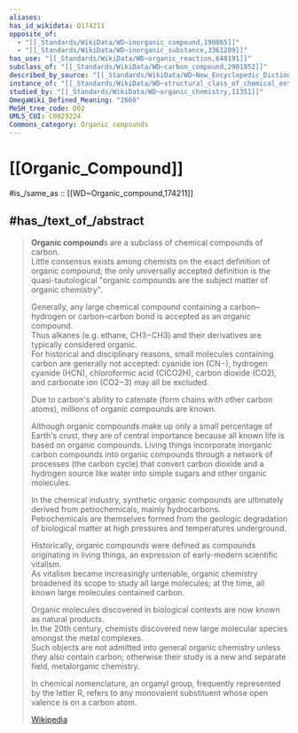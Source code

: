 ```yaml
---
aliases:
has_id_wikidata: Q174211
opposite_of:
  - "[[_Standards/WikiData/WD~inorganic_compound,190065]]"
  - "[[_Standards/WikiData/WD~inorganic_substance,3361209]]"
has_use: "[[_Standards/WikiData/WD~organic_reaction,648191]]"
subclass_of: "[[_Standards/WikiData/WD~carbon_compound,2901852]]"
described_by_source: "[[_Standards/WikiData/WD~New_Encyclopedic_Dictionary,19190511]]"
instance_of: "[[_Standards/WikiData/WD~structural_class_of_chemical_entities,47154513]]"
studied_by: "[[_Standards/WikiData/WD~organic_chemistry,11351]]"
OmegaWiki_Defined_Meaning: "2666"
MeSH_tree_code: D02
UMLS_CUI: C0029224
Commons_category: Organic compounds
---
```


# [[Organic_Compound]] 

#is_/same_as :: [[WD~Organic_compound,174211]] 

## #has_/text_of_/abstract 

> **Organic compound**s are a subclass of chemical compounds of carbon.  
> Little consensus exists among chemists on the exact definition of organic compound; 
> the only universally accepted definition is the quasi-tautological 
> "organic compounds are the subject matter of organic chemistry".  
>
> Generally, any large chemical compound containing a carbon–hydrogen or carbon–carbon bond 
> is accepted as an organic compound.  
> Thus alkanes (e.g. ethane, CH3−CH3) and their derivatives are typically considered organic.  
> For historical and disciplinary reasons, small molecules containing carbon are generally not accepted: 
> cyanide ion (CN−), hydrogen cyanide (HCN), chloroformic acid (ClCO2H), 
> carbon dioxide (CO2), and carbonate ion (CO2−3) may all be excluded.
>
> Due to carbon's ability to catenate (form chains with other carbon atoms), 
> millions of organic compounds are known.  
>
> Although organic compounds make up only a small percentage of Earth's crust, 
> they are of central importance because all known life is based on organic compounds. 
> Living things incorporate inorganic carbon compounds into organic compounds 
> through a network of processes (the carbon cycle) 
> that convert carbon dioxide and a hydrogen source like water into simple sugars and other organic molecules. 
>
> In the chemical industry, synthetic organic compounds are ultimately derived from petrochemicals, 
> mainly hydrocarbons.  
> Petrochemicals are themselves formed from the geologic degradation of biological matter 
> at high pressures and temperatures underground. 
>
> Historically, organic compounds were defined as compounds originating in living things, 
> an expression of early-modern scientific vitalism.  
> As vitalism became increasingly untenable, 
> organic chemistry broadened its scope to study all large molecules; 
> at the time, all known large molecules contained carbon.  
> 
> Organic molecules discovered in biological contexts are now known as natural products.  
> In the 20th century, chemists discovered new large molecular species amongst the metal complexes.  
> Such objects are not admitted into general organic chemistry unless they also contain carbon; 
> otherwise their study is a new and separate field, metalorganic chemistry.  
>
> In chemical nomenclature, an organyl group, frequently represented by the letter R, 
> refers to any monovalent substituent whose open valence is on a carbon atom.
>
> [Wikipedia](https://en.wikipedia.org/wiki/Organic%20compound) 


